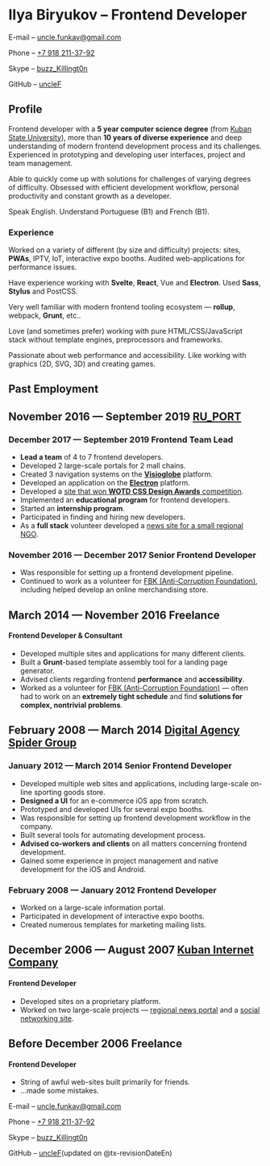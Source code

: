 # Ilya Biryukov – Frontend Developer

E-mail – [uncle.funkay@gmail.com](mailto:uncle.funkay@gmail.com?subject=Regarding%20Resume)

Phone – [+7 918 211-37-92](tel:+79182113792)

Skype – [buzz_Killingt0n](skype:buzz_Killingt0n?chat)

GitHub – [uncleF](https://github.com/uncleF)

## Profile

Frontend developer with a **5 year computer science degree** (from [Kuban State University](http://www.kubsu.ru/en/)), more than **10 years of diverse experience** and deep understanding of modern frontend development process and its challenges. Experienced in prototyping and developing user interfaces, project and team management.

Able to quickly come up with solutions for challenges of varying degrees of difficulty. Obsessed with efficient development workflow, personal productivity and constant growth as a developer.

Speak English. Understand Portuguese (B1) and French (B1).

### Experience

Worked on a variety of different (by size and difficulty) projects: sites, **PWAs**, IPTV, IoT, interactive expo booths. Audited web-applications for performance issues.

Have experience working with **Svelte**, **React**, Vue and **Electron**. Used **Sass**, **Stylus** and PostCSS.

Very well familiar with modern frontend tooling ecosystem — **rollup**, webpack, **Grunt**, etc..

Love (and sometimes prefer) working with pure HTML/CSS/JavaScript stack without template engines, preprocessors and frameworks.

Passionate about web performance and accessibility. Like working with graphics (2D, SVG, 3D) and creating games.

## Past Employment

## November 2016 — September 2019 [RU_PORT](http://ruport.ru/)

### December 2017 — September 2019 Frontend Team Lead

*   **Lead a team** of 4 to 7 frontend developers.
*   Developed 2 large-scale portals for 2 mall chains.
*   Created 3 navigation systems on the **[Visioglobe](https://visioglobe.com/)** platform.
*   Developed an application on the **[Electron](https://electronjs.org/)** platform.
*   Developed a [site that won **WOTD CSS Design Awards** competition](https://wind-channel.com/en).
*   Implemented an **educational program** for frontend developers.
*   Started an **internship program**.
*   Participated in finding and hiring new developers.
*   As a **full stack** volunteer developed a [news site for a small regional NGO](http://libertariansouth.ru).

### November 2016 — December 2017 Senior Frontend Developer

*   Was responsible for setting up a frontend development pipeline.
*   Continued to work as a volunteer for [FBK (Anti-Corruption Foundation)](http://fbk.info/), including helped develop an online merchandising store.

## March 2014 — November 2016 Freelance

#### Frontend Developer & Consultant

*   Developed multiple sites and applications for many different clients.
*   Built a **Grunt**-based template assembly tool for a landing page generator.
*   Advised clients regarding frontend **performance** and **accessibility**.
*   Worked as a volunteer for [FBK (Anti-Corruption Foundation)](http://fbk.info/) — often had to work on an **extremely tight schedule** and find **solutions for complex, nontrivial problems**.

## February 2008 — March 2014 [Digital Agency Spider Group](http://spider.ru/en/)

### January 2012 — March 2014 Senior Frontend Developer

*   Developed multiple web sites and applications, including large-scale on-line sporting goods store.
*   **Designed a UI** for an e-commerce iOS app from scratch.
*   Prototyped and developed UIs for several expo booths.
*   Was responsible for setting up frontend development workflow in the company.
*   Built several tools for automating development process.
*   **Advised co-workers and clients** on all matters concerning frontend development.
*   Gained some experience in project management and native development for the iOS and Android.

### February 2008 — January 2012 Frontend Developer

*   Worked on a large-scale information portal.
*   Participated in development of interactive expo booths.
*   Created numerous templates for marketing mailing lists.

## December 2006 — August 2007 [Kuban Internet Company](http://kubic.ru/)

#### Frontend Developer

*   Developed sites on a proprietary platform.
*   Worked on two large-scale projects — [regional news portal](https://www.yuga.ru/) and a [social networking site](http://www.diary.ru/).

## Before December 2006 Freelance

#### Frontend Developer

*   String of awful web-sites built primarily for friends.
*   ...made some mistakes.

E-mail – [uncle.funkay@gmail.com](mailto:uncle.funkay@gmail.com?subject=Regarding%20Resume)

Phone – [+7 918 211-37-92](tel:+79182113792)

Skype – [buzz_Killingt0n](skype:buzz_Killingt0n?chat)

GitHub – [uncleF](https://github.com/uncleF)(updated on @tx-revisionDateEn)